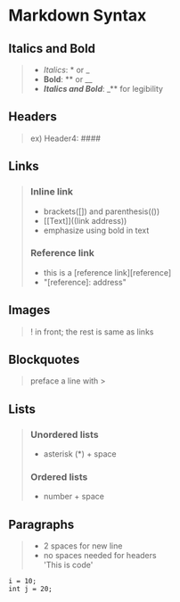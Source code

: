 # Markdown Syntax

## Italics and Bold
>* _Italics_: * or _  
>* **Bold**: ** or __  
>* **_Italics and Bold_**: _** for legibility  
## Headers
>ex) Header4: ####  
## Links
> ### Inline link
>* brackets([]) and parenthesis(())  
>* [[Text]]((link address))  
>* emphasize using bold in text  
> ### Reference link
>* this is a [reference link][reference]  
>* "[reference]: address"  
## Images
>! in front; the rest is same as links  
## Blockquotes
>preface a line with >  
## Lists
> ### Unordered lists
>* asterisk (*) + space  
> ### Ordered lists 
>* number + space  
## Paragraphs
>* 2 spaces for new line  
>* no spaces needed for headers  
'This is code'
~~~
i = 10;
int j = 20;
~~~
